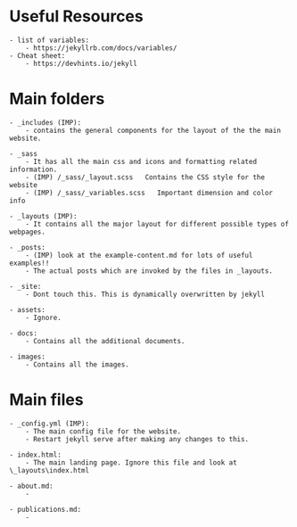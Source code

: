 # Useful Resources
    - list of variables:
        - https://jekyllrb.com/docs/variables/
    - Cheat sheet:
        - https://devhints.io/jekyll



# Main folders
    - _includes (IMP):
        - contains the general components for the layout of the the main website.

    - _sass
        - It has all the main css and icons and formatting related information.
        - (IMP) /_sass/_layout.scss   Contains the CSS style for the website
        - (IMP) /_sass/_variables.scss   Important dimension and color info

    - _layouts (IMP):
        - It contains all the major layout for different possible types of webpages.

    - _posts:
        - (IMP) look at the example-content.md for lots of useful examples!!
        - The actual posts which are invoked by the files in _layouts.

    - _site:
        - Dont touch this. This is dynamically overwritten by jekyll

    - assets:
        - Ignore.

    - docs:
        - Contains all the additional documents.

    - images:
        - Contains all the images.


# Main files
    - _config.yml (IMP):
        - The main config file for the website.
        - Restart jekyll serve after making any changes to this.

    - index.html:
        - The main landing page. Ignore this file and look at \_layouts\index.html

    - about.md:
        -

    - publications.md:
        -



